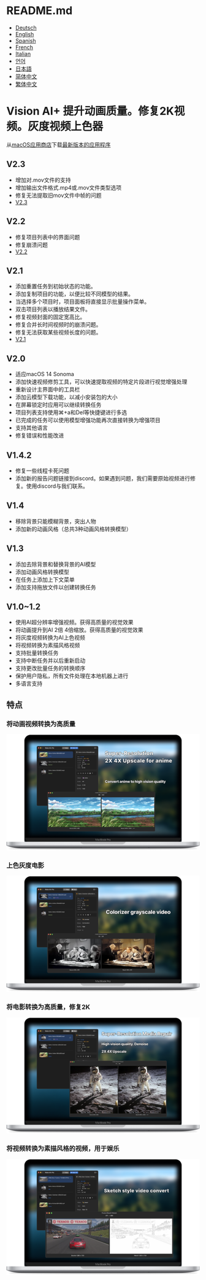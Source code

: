 # README.md
- [Deutsch](README.de.md)
- [English](README.md)
- [Spanish](README.es.md)
- [French](README.fr.md)
- [Italian](README.it.md)
- [언어](README.ko.md)
- [日本語](README.ja.md)
- [简体中文](README.zh_cn.md)
- [繁体中文](README.zh_tw.md)

# Vision AI+ 提升动画质量。修复2K视频。灰度视频上色器

从[macOS应用商店](https://apps.apple.com/us/app/id6445976076)下载[最新版本的应用程序](https://download.marksdo.com/apps/VisionAI/V2.3/VisionAI.dmg)

V2.3
---
- 增加对.mov文件的支持
- 增加输出文件格式.mp4或.mov文件类型选项
- 修复无法提取旧mov文件中帧的问题
- [V2.3](https://download.marksdo.com/apps/VisionAI/V2.3/VisionAI.dmg)

V2.2
---
- 修复项目列表中的界面问题
- 修复崩溃问题
- [V2.2](https://download.marksdo.com/apps/VisionAI/V2.2/VisionAI.dmg)

V2.1
---
- 添加重置任务到初始状态的功能。
- 添加复制项目的功能，以便比较不同模型的结果。
- 当选择多个项目时，项目面板将直接显示批量操作菜单。
- 双击项目列表以播放结果文件。
- 修复视频封面的固定宽高比。
- 修复合并长时间视频时的崩溃问题。
- 修复无法获取某些视频长度的问题。
- [V2.1](https://download.marksdo.com/apps/VisionAI/V2.1/VisionAI.zip)

V2.0
---
- 适应macOS 14 Sonoma
- 添加快速视频修剪工具，可以快速提取视频的特定片段进行视觉增强处理
- 重新设计主界面中的工具栏
- 添加云模型下载功能，以减小安装包的大小
- 在屏幕锁定时应用可以继续转换任务
- 项目列表支持使用⌘+a和Del等快捷键进行多选
- 已完成的任务可以使用模型增强功能再次直接转换为增强项目
- 支持其他语言
- 修复错误和性能改进

V1.4.2
---
- 修复一些线程卡死问题
- 添加新的报告问题链接到discord。如果遇到问题，我们需要原始视频进行修复。使用discord与我们联系。

V1.4
---
- 移除背景只能模糊背景，突出人物
- 添加新的动画风格（总共3种动画风格转换模型）

V1.3
---
- 添加去除背景和替换背景的AI模型
- 添加动画风格转换模型
- 在任务上添加上下文菜单
- 添加支持拖放文件以创建转换任务

V1.0~1.2
---
- 使用AI超分辨率增强视频。获得高质量的视觉效果
- 将动画提升到AI 2倍 4倍缩放。获得高质量的视觉效果
- 将灰度视频转换为AI上色视频
- 将视频转换为素描风格视频
- 支持批量转换任务
- 支持中断任务并以后重新启动
- 支持更改批量任务的转换顺序
- 保护用户隐私，所有文件处理在本地机器上进行
- 多语言支持

## 特点

### 将动画视频转换为高质量
![convert-anime-high-quality](imgs/Web-Preview-1.png)

### 上色灰度电影
![colorizer-grayscale-movie](imgs/Web-Preview-2.png)

### 将电影转换为高质量，修复2K
![convert-movie-to-high-quality](imgs/Web-Preview-3.png)

### 将视频转换为素描风格的视频，用于娱乐
![Convert-video-to-sketch-style-video-for-fun](imgs/Web-Preview-4.png)